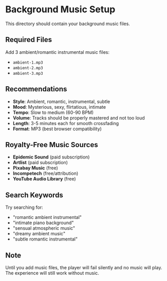 # Background Music Setup

This directory should contain your background music files.

## Required Files

Add 3 ambient/romantic instrumental music files:

- `ambient-1.mp3`
- `ambient-2.mp3`
- `ambient-3.mp3`

## Recommendations

- **Style**: Ambient, romantic, instrumental, subtle
- **Mood**: Mysterious, sexy, flirtatious, intimate
- **Tempo**: Slow to medium (60-90 BPM)
- **Volume**: Tracks should be properly mastered and not too loud
- **Length**: 3-5 minutes each for smooth crossfading
- **Format**: MP3 (best browser compatibility)

## Royalty-Free Music Sources

- **Epidemic Sound** (paid subscription)
- **Artlist** (paid subscription)
- **Pixabay Music** (free)
- **Incompetech** (free/attribution)
- **YouTube Audio Library** (free)

## Search Keywords

Try searching for:
- "romantic ambient instrumental"
- "intimate piano background"
- "sensual atmospheric music"
- "dreamy ambient music"
- "subtle romantic instrumental"

## Note

Until you add music files, the player will fail silently and no music will play.
The experience will still work without music.
